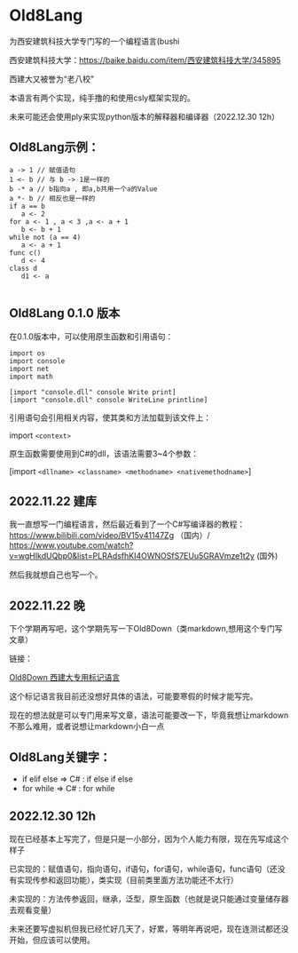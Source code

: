# Old8Lang

为西安建筑科技大学专门写的一个编程语言(bushi

西安建筑科技大学：https://baike.baidu.com/item/西安建筑科技大学/345895

西建大又被誉为“老八校”

本语言有两个实现，纯手撸的和使用csly框架实现的。

未来可能还会使用ply来实现python版本的解释器和编译器（2022.12.30 12h）

## Old8Lang示例：

```
a -> 1 // 赋值语句
1 <- b // 与 b -> 1是一样的
b -* a // b指向a , 即a,b共用一个a的Value
a *- b // 相反也是一样的
if a == b
   a <- 2
for a <- 1 , a < 3 ,a <- a + 1
   b <- b + 1
while not (a == 4)
   a <- a + 1
func c()
   d <- 4
class d
   d1 <- a
  
```

## Old8Lang 0.1.0 版本

在0.1.0版本中，可以使用原生函数和引用语句：

```
import os
import console
import net
import math

[import "console.dll" console Write print]
[import "console.dll" console WriteLine printline]
```

引用语句会引用相关内容，使其类和方法加载到该文件上：

import `<context>`

原生函数需要使用到C#的dll，该语法需要3~4个参数：

[import `<dllname> <classname> <methodname> <nativemethodname>`]

## 2022.11.22 建库

我一直想写一门编程语言，然后最近看到了一个C#写编译器的教程：https://www.bilibili.com/video/BV15v41147Zg （国内）/ https://www.youtube.com/watch?v=wgHIkdUQbp0&list=PLRAdsfhKI4OWNOSfS7EUu5GRAVmze1t2y (国外)

然后我就想自己也写一个。

## 2022.11.22 晚

下个学期再写吧，这个学期先写一下Old8Down（类markdown,想用这个专门写文章）

链接：

[Old8Down 西建大专用标记语言](https://gitee.com/luckyfishisdashen/Old8Down)

这个标记语言我目前还没想好具体的语法，可能要寒假的时候才能写完。

现在的想法就是可以专门用来写文章，语法可能要改一下，毕竟我想让markdown不那么难用，或者说想让markdown小白一点

## Old8Lang关键字：

- if elif else => C# : if else if else
- for while => C# : for while

## 2022.12.30 12h

现在已经基本上写完了，但是只是一小部分，因为个人能力有限，现在先写成这个样子

已实现的：赋值语句，指向语句，if语句，for语句，while语句，func语句（还没有实现传参和返回功能），类实现（目前类里面方法功能还不太行）

未实现的：方法传参返回，继承，泛型，原生函数（也就是说只能通过变量储存器去观看变量）

未来还要写虚拟机但我已经忙好几天了，好累，等明年再说吧，现在连测试都还没开始，但应该可以使用。
